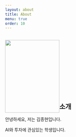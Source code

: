 ```yaml
---
layout: about
title: About
menu: true
order: 10
---
```


<br />

<img style="float: left;" src="{{ site.baseurl }}/assets/img/me.jpg" width="177" height="236">

<br />

<br />

<br />

<br />

<br />

<br />

<br />

<br />

<br />

<br />

## 소개

안녕하세요, 저는 김종현입니다.

AI와 투자에 관심있는 학생입니다.